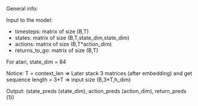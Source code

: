 General info:

Input to the model: 

- timesteps: matrix of size (B,T)
- states: matrix of size (B,T,state_dim,state_dim)
- actions: matrix of size (B,T*action_dim)
- returns_to_go: matrix of size (B,T)

For atari, state_dim = 84

Notice: T = context_len $\Rightarrow$ Later stack 3 matrices (after embedding) and get sequence length = 3\*T $\Rightarrow$ input size (B,3\*T,h_dim)

Output: (state_preds (state_dim), action_preds (action_dim), return_preds (1))